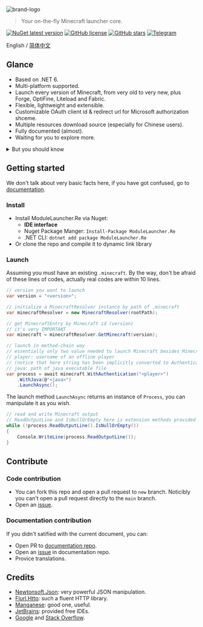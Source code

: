 ![brand-logo](https://user-images.githubusercontent.com/34391004/182008531-99bc3d73-d59c-4a7c-9b3d-5a7a17f586ed.png)

> Your on-the-fly Minecraft launcher core.

[![NuGet latest version](https://badgen.net/nuget/v/modulelauncher.re/latest)](https://nuget.org/packages/modulelauncher.re)
[![GitHub license](https://badgen.net/github/license/SinoAHpx/ModuleLauncher.Re)](https://github.com/SinoAHpx/ModuleLauncher.Re/blob/main/LICENSE)
[![GitHub stars](https://badgen.net/github/stars/SinoAHpx/ModuleLauncher.Re)](https://github.com/SinoAHpx/ModuleLauncher.Re/stargazers/)
[![Telegram](https://img.shields.io/endpoint?color=blue&url=https://telegram-badge-4mbpu8e0fit4.runkit.sh/?url=https://t.me/axenhaxor)](https://t.me/axenhaxor)

English / [简体中文](README_ZH.md)

## Glance

- Based on .NET 6.
- Multi-platform supported.
- Launch every version of Minecraft, from very old to very new, plus Forge, OptiFine, Liteload and Fabric.
- Flexible, lightweight and extensible.
- Customizable OAuth client id & redirect url for Microsoft authorization shceme.
- Multiple resources download source (especially for Chinese users).
- Fully documented (almost).
- Waiting for you to explore more.



<details>
<summary>But you should know</summary>

- MoudleLauncher don't and won't support automatically install Forge, OptiFine, Liteload, Fabric or other loaders.
- It's not hard to implement an in-built downloader, but we didn't do it, because it will literally against the flexibility and extensiblity we promised.

</details>

## Getting started

We don't talk about very basic facts here, if you have got confused, go to [documentation](https://sinoahpx.github.io/ModuleLauncher.NET.Documentation/#/).

### Install

+ Install ModuleLauncher.Re via Nuget:
  + **IDE interface**
  + Nuget Package Manger: ```Install-Package ModuleLauncher.Re```
  + .NET CLI: ```dotnet add package ModuleLauncher.Re```
+ Or clone the repo and compile it to dynamic link library

### Launch

Assuming you must have an existing `.minecraft`. By the way, don't be afraid of these lines of codes, actually real codes are within 10 lines.

```cs
// version you want to launch
var version = "<version>";

// initialize a MinecraftResolver instance by path of .minecraft
var minecraftResolver = new MinecraftResolver(rootPath);

// get MinecraftEntry by Minecraft id (version)
// it's very IMPORTANT
var minecraft = minecraftResolver.GetMinecraft(version);

// launch in method-chain way
// essentially only two value needed to launch Minecraft besides Minecraft version
// player: username of an offline player 
// (notice that here string has been implicitly converted to AuthenticateResult)
// java: path of java executable file
var process = await minecraft.WithAuthentication("<player>")
    .WithJava(@"<java>")
    .LaunchAsync();
```

The launch method `LaunchAsync` returns an instance of `Process`, you can manipulate it as you wish.

```cs
// read and write Minecraft output
// ReadOutputLine and IsNullOrEmpty here is extension methods provided by library Manganese
while (!process.ReadOutputLine().IsNullOrEmpty())
{
    Console.WriteLine(process.ReadOutputLine());
}
```

## Contribute

### Code contribution

- You can fork this repo and open a pull request to `new` branch. Noticibly you can't open a pull request directly to the `main` branch.
- Open an [issue](https://github.com/SinoAHpx/ModuleLauncher.Re/issues).

### Documentation contribution

If you didn't satified with the current document, you can:

- Open PR to [documentation repo](https://github.com/SinoAHpx/ModuleLauncher.NET.Documentation).
- Open an [issue](https://github.com/SinoAHpx/ModuleLauncher.NET.Documentation/issues) in documentation repo.
- Provice translations.

## Credits

- [Newtonsoft.Json](https://github.com/JamesNK/Newtonsoft.Json): very powerful JSON manipulation.
- [Flurl.Http](https://github.com/tmenier/Flurl): such a fluent HTTP library.
- [Manganese](https://github.com/SinoAHpx/Manganese): good one, useful.
- [JetBrains](https://www.jetbrains.com/): provided free IDEs.
- [Google](https://google.com) and [Stack Overflow](https://stackoverflow.com).
